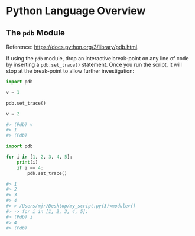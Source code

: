 # Python Language Overview

## The `pdb` Module

Reference: https://docs.python.org/3/library/pdb.html.

If using the `pdb` module, drop an interactive break-point on any line of code by inserting a `pdb.set_trace()` statement. Once you run the script, it will stop at the break-point to allow further investigation:


```py
import pdb

v = 1

pdb.set_trace()

v = 2

#> (Pdb) v
#> 1
#> (Pdb)
```

```py
import pdb

for i in [1, 2, 3, 4, 5]:
    print(i)
    if i == 4:
        pdb.set_trace()

#> 1
#> 2
#> 3
#> 4
#> > /Users/mjr/Desktop/my_script.py(3)<module>()
#> -> for i in [1, 2, 3, 4, 5]:
#> (Pdb) i
#> 4
#> (Pdb)
```
